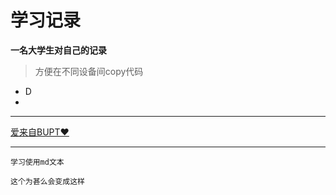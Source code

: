 # 学习记录

**一名大学生对自己的记录**<br>
>方便在不同设备间copy代码<br>

- D
- 

---

[爱来自BUPT❤](https://www.bupt.edu.cn/)

---

`学习使用md文本`<br>

    这个为甚么会变成这样
